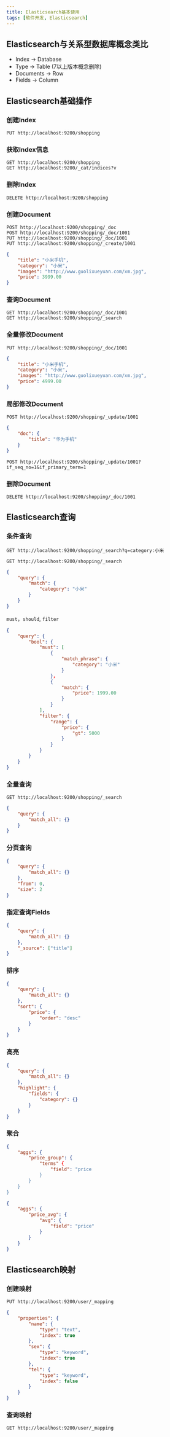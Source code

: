 ```yaml
---
title: Elasticsearch基本使用
tags: [软件开发, Elasticsearch]
---
```


## Elasticsearch与关系型数据库概念类比

* Index -> Database
* Type -> Table (7以上版本概念删除)
* Documents -> Row
* Fields -> Column

## Elasticsearch基础操作

### 创建Index

```
PUT http://localhost:9200/shopping
```

### 获取Index信息

```
GET http://localhost:9200/shopping
GET http://localhost:9200/_cat/indices?v
```

### 删除Index

```
DELETE http://localhost:9200/shopping
```

### 创建Document

```
POST http://localhost:9200/shopping/_doc
POST http://localhost:9200/shopping/_doc/1001
PUT http://localhost:9200/shopping/_doc/1001
PUT http://localhost:9200/shopping/_create/1001
```

```json
{
    "title": "小米手机",
    "category": "小米",
    "images": "http://www.guolixueyuan.com/xm.jpg",
    "price": 3999.00
}
```

 ### 查询Document

```
GET http://localhost:9200/shopping/_doc/1001
GET http://localhost:9200/shopping/_search
```

### 全量修改Document

```
PUT http://localhost:9200/shopping/_doc/1001
```

```json
{
    "title": "小米手机",
    "category": "小米",
    "images": "http://www.guolixueyuan.com/xm.jpg",
    "price": 4999.00
}
```

### 局部修改Document

```
POST http://localhost:9200/shopping/_update/1001
```

```json
{
    "doc": {
		"title": "华为手机"
    }
}
```

```
POST http://localhost:9200/shopping/_update/1001?if_seq_no=1&if_primary_term=1
```

### 删除Document

```
DELETE http://localhost:9200/shopping/_doc/1001
```

## Elasticsearch查询

### 条件查询

```
GET http://localhost:9200/shopping/_search?q=category:小米
```

```
GET http://localhost:9200/shopping/_search
```

```JSON
{
    "query": {
        "match": {
            "category": "小米"
        }
    }
}
```

`must`，`should`,  `filter`

```json
{
    "query": {
		"bool": {
            "must": [
                {
                    "match_phrase": {
                        "category": "小米"
                    }
                }，
                {
                	"match": {
                		"price": 1999.00
                	}
                }
            ],
    		"filter": {
    			"range": {
    				"price": {
    					"gt": 5000
					}
				}
			}
        }
    }
}
```

### 全量查询

```
GET http://localhost:9200/shopping/_search
```

```json
{
    "query": {
        "match_all": {}
    }
}
```

### 分页查询


```json
{
    "query": {
        "match_all": {}
    },
    "from": 0,
    "size": 2
}
```

### 指定查询Fields

```json
{
    "query": {
        "match_all": {}
    },
    "_source": ["title"]
}
```

### 排序

```json
{
    "query": {
        "match_all": {}
    },
    "sort": {
        "price": {
            "order": "desc"
        }
    }
}
```

### 高亮

```json
{
    "query": {
        "match_all": {}
    },
    "highlight": {
        "fields": {
            "category": {}
        }
    }
}
```

### 聚合

```json
{
    "aggs": {
        "price_group": {
            "terms" {
            	"field": "price
	        }
        }
    }
}
```

```json
{
    "aggs": {
        "price_avg": {
            "avg": {
                "field": "price"
            }
        }
    }
}
```

## Elasticsearch映射

### 创建映射

```
PUT http://localhost:9200/user/_mapping
```

```json
{
    "properties": {
        "name": {
            "type": "text",
            "index": true
        },
        "sex": {
            "type": "keyword",
            "index": true
        },
        "tel": {
            "type": "keyword",
            "index": false
        }
    }
}
```

### 查询映射

```
GET http://localhost:9200/user/_mapping
```